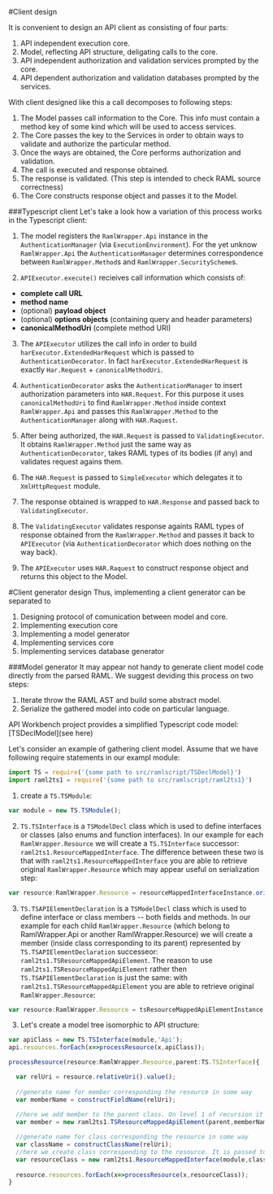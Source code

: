 #Client design

It is convenient to design an API client as consisting of four parts:

1. API independent execution core.
2. Model, reflecting API structure, deligating calls to the core.
3. API independent authorization and validation services prompted by the core.
4. API dependent authorization and validation databases prompted by the services.

With client designed like this a call decomposes to following steps:

1. The Model passes call information to the Core. This info must contain a method key of some kind which will be used to access services.
2. The Core passes the key to the Services in order to obtain ways to validate and authorize the particular method.
3. Once the ways are obtained, the Core performs authorization and validation.
4. The call is executed and response obtained.
5. The response is validated. (This step is intended to check RAML source correctness)
6. The Core constructs response object and passes it to the Model.

###Typescript client
Let's take a look how a variation of this process works in the Typescript client:

1. The model registers the `RamlWrapper.Api` instance in the `AuthenticationManager` (via `ExecutionEnvironment`).
For the yet unknow `RamlWrapper.Api` the `AuthenticationManager` determines correspondence between `RamlWrapper.Method`s and `RamlWrapper.SecurityScheme`s.

2. `APIExecutor.execute()` recieives call information which consists of:
  * **complete call URL**
  * **method name**
  * (optional) **payload object**
  * (optional) **options objects** (containing query and header parameters)
  * **canonicalMethodUri** (complete method URI)

3. The `APIExecutor` utilizes the call info in order to build `harExecutor.ExtendedHarRequest` which is passed to `AuthenticationDecorator`. In fact `harExecutor.ExtendedHarRequest` is exactly `Har.Request` + `canonicalMethodUri`.

4. `AuthenticationDecorator` asks the `AuthenticationManager` to insert authorization parameters into `HAR.Request`. For this purpose it uses `canonicalMethodUri` to find `RamlWrapper.Method` inside context `RamlWrapper.Api` and passes this `RamlWrapper.Method` to the `AuthenticationManager` along with `HAR.Raquest`.

5. After being authorized, the `HAR.Request` is passed to `ValidatingExecutor`. It obtains `RamlWrapper.Method` just the same way as `AuthenticationDecorator`, takes RAML types of its bodies (if any) and validates request agains them.

6. The `HAR.Request` is passed to `SimpleExecutor` which delegates it to `XmlHttpRequest` module.

7. The response obtained is wrapped to `HAR.Response` and passed back to `ValidatingExecutor`.

8. The `ValidatingExecutor` validates response againts RAML types of response obtained from the `RamlWrapper.Method` and passes it back to `APIExecutor` (via `AuthenticationDecorator` which does nothing on the way back).

9. The `APIExecutor` uses `HAR.Raquest` to construct response object and returns this object to the Model.


#Client generator design
Thus, implementing a client generator can be separated to

1. Designing protocol of comunication between model and core.
2. Implementing execution core
3. Implementing a model generator
4. Implementing services core
3. Implementing services database generator


###Model generator
It may appear not handy to generate client model code directly from the parsed RAML. We suggest deviding this process on two steps:

1. Iterate throw the RAML AST and build some abstract model.
2. Serialize the gathered model into code on particular language.

API Workbench project provides a simplified Typescript code model: [TSDeclModel](see here)

Let's consider an example of gathering client model. Assume that we have following require statements in our exampl module:
```javascript
import TS = require('{some path to src/ramlscript/TSDeclModel}')
import raml2ts1 = require('{some path to src/ramlscript/raml2ts1}')
```

1. create a `TS.TSModule`:
  ```javascript
  var module = new TS.TSModule();
  ```

2. `TS.TSInterface` is a `TSModelDecl` class which is used to define interfaces or classes (also enums and function interfaces).
In our example for each `RamlWrapper.Resource` we will create a `TS.TSInterface` successor: `raml2ts1.ResourceMappedInterface`.
The difference between these two is that with `raml2ts1.ResourceMappedInterface` you are able to retrieve original `RamlWrapper.Resource` which may appear useful on serialization step:
  ```javascript
  var resource:RamlWrapper.Resource = resourceMappedInterfaceInstance.original().originalResource();
  ```

3. `TS.TSAPIElementDeclaration` is a `TSModelDecl` class which is used to define interface or class members -- both fields and methods.
In our example for each child `RamlWrapper.Resource` (which belong to RamlWrapper.Api or another RamlWrapper.Resource) we will create a member (inside class corresponding to its parent)
represented by `TS.TSAPIElementDeclaration` successeor: `raml2ts1.TSResourceMappedApiElement`. The reason to use `raml2ts1.TSResourceMappedApiElement` rather then `TS.TSAPIElementDeclaration` is just the same:
with `raml2ts1.TSResourceMappedApiElement` you are able to retrieve original `RamlWrapper.Resource`:
  ```javascript
  var resource:RamlWrapper.Resource = tsResourceMappedApiElementInstance.originalResource();
  ```
3. Let's create a model tree isomorphic to API structure:

  ```javascript
var apiClass = new TS.TSInterface(module,'Api');
api.resources.forEach(x=>processResource(x,apiClass));

processResource(resource:RamlWrapper.Resource,parent:TS.TSInterface){

	var relUri = resource.relativeUri().value();	
	
	//generate name for member corresponding the resource in some way
	var memberName = constructFieldName(relUri);
	
	//here we add member to the parent class. On level 1 of recursion it is `apiClass`
	var member = new raml2ts1.TSResourceMappedApiElement(parent,memberName,resource);

	//generate name for class corresponding the resource in some way
	var className = constructClassName(relUri);
	//here we create class corresponding to the resource. It is passed to next level of recursion.
	var resourceClass =	new raml2ts1.ResourceMappedInterface(module,className,member);
	
	resource.resources.forEach(x=>processResource(x,resourceClass));
}
  ```
